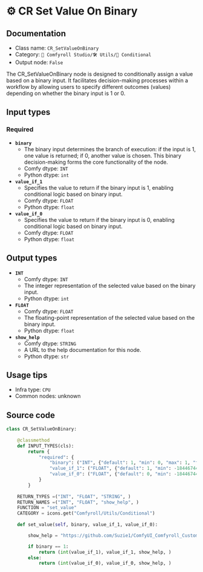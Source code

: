 # ⚙️ CR Set Value On Binary
## Documentation
- Class name: `CR_SetValueOnBinary`
- Category: `🧩 Comfyroll Studio/🛠️ Utils/🔀 Conditional`
- Output node: `False`

The CR_SetValueOnBinary node is designed to conditionally assign a value based on a binary input. It facilitates decision-making processes within a workflow by allowing users to specify different outcomes (values) depending on whether the binary input is 1 or 0.
## Input types
### Required
- **`binary`**
    - The binary input determines the branch of execution: if the input is 1, one value is returned; if 0, another value is chosen. This binary decision-making forms the core functionality of the node.
    - Comfy dtype: `INT`
    - Python dtype: `int`
- **`value_if_1`**
    - Specifies the value to return if the binary input is 1, enabling conditional logic based on binary input.
    - Comfy dtype: `FLOAT`
    - Python dtype: `float`
- **`value_if_0`**
    - Specifies the value to return if the binary input is 0, enabling conditional logic based on binary input.
    - Comfy dtype: `FLOAT`
    - Python dtype: `float`
## Output types
- **`INT`**
    - Comfy dtype: `INT`
    - The integer representation of the selected value based on the binary input.
    - Python dtype: `int`
- **`FLOAT`**
    - Comfy dtype: `FLOAT`
    - The floating-point representation of the selected value based on the binary input.
    - Python dtype: `float`
- **`show_help`**
    - Comfy dtype: `STRING`
    - A URL to the help documentation for this node.
    - Python dtype: `str`
## Usage tips
- Infra type: `CPU`
- Common nodes: unknown


## Source code
```python
class CR_SetValueOnBinary:
       
    @classmethod
    def INPUT_TYPES(cls):
        return {
            "required": {
                "binary": ("INT", {"default": 1, "min": 0, "max": 1, "forceInput": True}),
                "value_if_1": ("FLOAT", {"default": 1, "min": -18446744073709551615, "max": 18446744073709551615}),   
                "value_if_0": ("FLOAT", {"default": 0, "min": -18446744073709551615, "max": 18446744073709551615}),   
            }
        }
    
    RETURN_TYPES =("INT", "FLOAT", "STRING", )
    RETURN_NAMES =("INT", "FLOAT", "show_help", )
    FUNCTION = "set_value"    
    CATEGORY = icons.get("Comfyroll/Utils/Conditional")
    
    def set_value(self, binary, value_if_1, value_if_0):

        show_help = "https://github.com/Suzie1/ComfyUI_Comfyroll_CustomNodes/wiki/Other-Nodes#cr-set-value-on-boolean"

        if binary == 1:
            return (int(value_if_1), value_if_1, show_help, )   
        else:
            return (int(value_if_0), value_if_0, show_help, )

```
